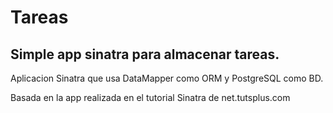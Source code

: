 # Tareas

## Simple app sinatra para almacenar tareas.

Aplicacion Sinatra que usa DataMapper como ORM y PostgreSQL como BD.

Basada en la app realizada en el tutorial Sinatra de net.tutsplus.com
